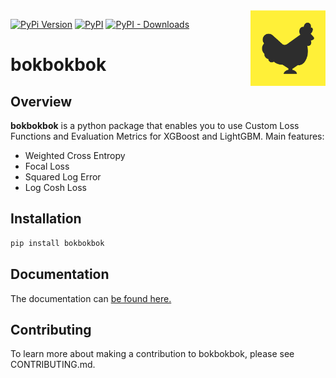<img src="https://github.com/orchardbirds/bokbokbok/raw/main/docs/img/bokbokbok.png" width="120" align="right">

[![PyPi Version](https://img.shields.io/pypi/pyversions/bokbokbok)](#)
[![PyPI](https://img.shields.io/pypi/v/bokbokbok)](#)
[![PyPI - Downloads](https://img.shields.io/pypi/dm/bokbokbok)](#)


# bokbokbok

## Overview

**bokbokbok** is a python package that enables you to use Custom Loss Functions and Evaluation Metrics for XGBoost and LightGBM.
Main features:

- Weighted Cross Entropy
- Focal Loss
- Squared Log Error
- Log Cosh Loss

## Installation

```bash
pip install bokbokbok
```

## Documentation

The documentation can [be found here.](https://orchardbirds.github.io/)

## Contributing

To learn more about making a contribution to bokbokbok, please see CONTRIBUTING.md.